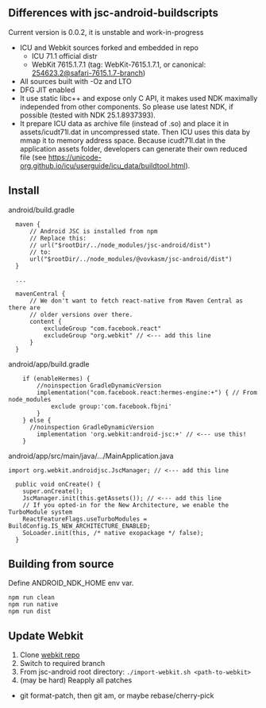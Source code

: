 ## Differences with jsc-android-buildscripts

Current version is 0.0.2, it is unstable and work-in-progress

- ICU and Webkit sources forked and embedded in repo
  - ICU 71.1 official distr
  - WebKit 7615.1.7.1 (tag: WebKit-7615.1.7.1, or canonical: 254623.2@safari-7615.1.7-branch)
- All sources built with -Oz and LTO
- DFG JIT enabled
- It use static libc++ and expose only C API, it makes used NDK maximally independed from other components. So please use
  latest NDK, if possible (tested with NDK 25.1.8937393).
- It prepare ICU data as archive file (instead of .so) and place it in assets/icudt71l.dat in uncompressed state. Then ICU
  uses this data by mmap it to memory address space. Because icudt71l.dat in the application assets folder, developers can
  generate their own reduced file (see https://unicode-org.github.io/icu/userguide/icu_data/buildtool.html).

## Install

android/build.gradle
```
  maven {
      // Android JSC is installed from npm
      // Replace this:
      // url("$rootDir/../node_modules/jsc-android/dist")
      // to:
      url("$rootDir/../node_modules/@vovkasm/jsc-android/dist")
  }

  ...

  mavenCentral {
      // We don't want to fetch react-native from Maven Central as there are
      // older versions over there.
      content {
          excludeGroup "com.facebook.react"
          excludeGroup "org.webkit" // <--- add this line
      }
  }
```

android/app/build.gradle
```
    if (enableHermes) {
        //noinspection GradleDynamicVersion
        implementation("com.facebook.react:hermes-engine:+") { // From node_modules
            exclude group:'com.facebook.fbjni'
        }
    } else {
      //noinspection GradleDynamicVersion
        implementation 'org.webkit:android-jsc:+' // <--- use this!
    }
```

android/app/src/main/java/.../MainApplication.java
```
import org.webkit.androidjsc.JscManager; // <--- add this line

  public void onCreate() {
    super.onCreate();
    JscManager.init(this.getAssets()); // <--- add this line
    // If you opted-in for the New Architecture, we enable the TurboModule system
    ReactFeatureFlags.useTurboModules = BuildConfig.IS_NEW_ARCHITECTURE_ENABLED;
    SoLoader.init(this, /* native exopackage */ false);
  }
```

## Building from source

Define ANDROID_NDK_HOME env var.

```
npm run clean
npm run native
npm run dist
```

## Update Webkit

1. Clone [webkit repo](https://github.com/WebKit/webkit.git)
2. Switch to required branch
3. From jsc-android root directory: `./import-webkit.sh <path-to-webkit>`
4. (may be hard) Reapply all patches
  - git format-patch, then git am, or maybe rebase/cherry-pick
